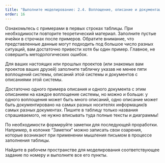 ```yaml
---
title: "Выполните моделирование: 2.4. Воплощение, описание и документация системы"
order: 16
---
```




Ознакомьтесь с примерами в первых строках таблицы. При необходимости повторите теоретический материал. Заполните пустые ячейки в строчках после примеров. Обратите внимание, что представленные данные могут подходить под большое число разных ситуаций, вам достаточно привести хотя бы один пример. Главное, не совершить методологических ошибок.

Для ваших настоящих или прошлых проектов (или знакомых вам проектов ваших друзей) заполните табличку указав не менее пяти воплощений системы, описаний этой системы и документов с описаниями этой системы.

Достаточно одного примера описания и одного документа с этим описанием на каждое воплощение системы, но можно и больше: у одного воплощения может быть много описаний, одно описание может быть документировано на самых разных носителях информации/в самых разных документах. Пишите в таблицу только названия спрашиваемого, не нужно вписывать туда полные тексты и диаграммы!

По необходимости формируйте заметки для последующей проработки. Например, в колонке “Заметки” можно записать свои озарения, которые возникают при применении мышления письмом в процессе заполнения таблицы.

Найдите в рабочем пространстве для моделирования соответствующее задание по номеру и выполните все его пункты.

